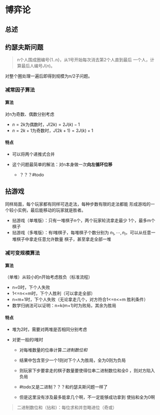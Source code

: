 #	博弈论

##	总述

##	约瑟夫斯问题

>	n个人围成圈编号{1..n}，从1号开始每次消去第2个人直到最后
	一个人，计算最后人编号$J(n)$。

对整个圈处理一遍后即得到规模为n/2子问题。

###	减常因子算法

####	算法

对n为奇数、偶数分别考虑

-	$n=2k$为偶数时，$J(2k)=2J(k)-1$
-	$n=2k+1$为奇数时，$J(2k+1)=2J(k)+1$

####	特点

-	可以将两个递推式合并

-	这个问题最简单的解法：对n本身做一次**向左循环位移**
	-	？？？#todo

##	拈游戏

同样局面，每个玩家都有同样可选走法，每种步数有限的走法都能
形成游戏的一个较小实例，最后能移动的玩家就是胜者。

-	拈游戏（单堆版）：只有一堆棋子n个，两个玩家轮流拿走最少
	1个，最多m个棋子
-	拈游戏（多堆版）：有I堆棋子，每堆棋子个数分别为
	${n_1,\cdots,n_I}$，可以从任意一堆棋子中拿走任意允许数量
	棋子，甚至拿走全部一堆

###	减可变规模算法

####	算法

（单堆）从较小的n开始考虑胜负（标准流程）

-	n=0时，下个人失败
-	1<=n<=m时，下个人胜利（可以拿走全部）
-	n=m+1时，下个人失败（无论拿走几个，对方符合1<=n<=m
	胜利条件）
-	数学归纳法可以证明：n=k(m+1)时为败局，其余为胜局

####	特点

-	堆为2时，需要对两堆是否相同分别考虑

-	对更一般的I堆时
	-	对每堆数量的位串计算*二进制数位和*
	-	结果中包含至少一个1则对下个人为胜局，全为0则为负局
	-	则玩家下步要拿走的棋子数量要使得位串二进制数位和全0
		，则对方陷入负局

	-	#todo又是二进制？？？和约瑟夫斯问题一样了
	-	但是这里没有涉及最多能拿几个啊，不一定能够成功拿到
		使拈和全为0啊
	
>	二进制数位和（拈和）：每位求和并忽略进位（奇或）


